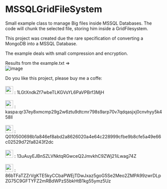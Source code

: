 # MSSQLGridFileSystem

Small example class to manage Big files inside MSSQL Databases.
The code will chunk the selected file, storing him inside a GridFilesystem.

This project was created due the rare specification of converting a MongoDB into a MSSQL Database.

The example deals with small compression and encryption.

Results from the example.txt =>
<br>
![image](https://github.com/DevSoftDOTSoft/MSSQLGridFileSystem/assets/20584447/a325aaf2-4cd1-436b-94c0-501a24453bd9)
<br>

Do you like this project, please buy me a coffe:
<br><br>
<img src="https://github.com/DevSoftDOTSoft/MSSQLGridFileSystem/assets/20584447/b298d7f1-b601-4dfc-bd17-3a72ce04df18" width="25px" height="25px"> : 1LGtXndkZf7wbeTLKGVsYL6PaVPBrf3MjH
<br><br>
<img src="https://github.com/DevSoftDOTSoft/MSSQLGridFileSystem/assets/20584447/906a1914-c732-4d70-b943-b9ef4a63e7b3" width="25px" height="25px"> : kaspa:qr37ey8xmcmp29g2w6ztu9dtcmr798s9arp70v7qdqasjxj0cnvhyy5k458ll
<br><br>
<img src="https://github.com/DevSoftDOTSoft/MSSQLGridFileSystem/assets/20584447/152b6ab0-10df-420a-a66c-edda28d0621e" width="25px" height="25px"> : Q010500698b1a846ef8abd2a8626020a4e64c228999cfbe9b8cfe5a49e66c02529d72fa8243f2dc
<br><br>
<img src="https://github.com/DevSoftDOTSoft/MSSQLGridFileSystem/assets/20584447/3e0dce6a-3398-4fc9-8b8f-7355fca7c84d" width="25px" height="25px"> : 13uAuyEJBnSZLVNktqRGwceQ2JmvkhC9ZWj21iLwag74Z
<br><br>
<img src="https://github.com/DevSoftDOTSoft/MSSQLGridFileSystem/assets/20584447/858f6031-3250-47a2-8447-f5291373fdd9" width="25px" height="25px"> : 86bTFaTZZrVgKTE5kyCCbaPWEjTDwJxaz5goG5Se2Meo2ZMPA99zwrDLpZG75C9GFTYFZ2mRBdWPzS5bkHtB1kg55ymz5Uz
<br><br>

